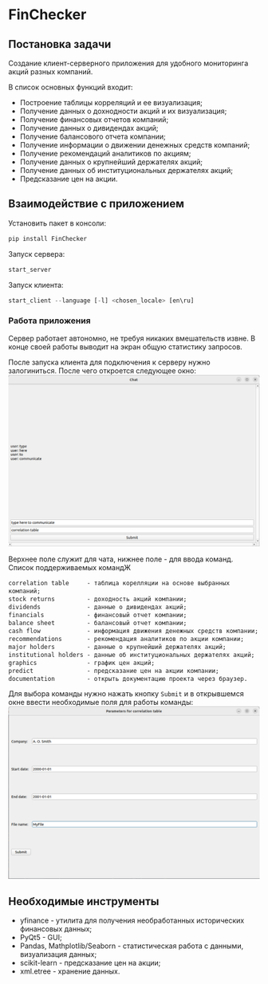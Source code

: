 # FinChecker
## Постановка задачи

Создание клиент-серверного приложения для удобного мониторинга акций разных компаний.

В список основных функций входит:

- Построение таблицы корреляций и ее визуализация;
- Получение данных о дохнодности акций и их визуализация;
- Получение финансовых отчетов компаний;
- Получение данных о дивидендах акций;
- Получение балансового отчета компании;
- Получение информации о движении денежных средств компаний;
- Получение рекомендаций аналитиков по акциям;
- Получение данных о крупнейший держателях акций;
- Получение данных об институциональных держателях акций;
- Предсказание цен на акции.


## Взаимодействие с приложением
Установить пакет в консоли:
```py
pip install FinChecker
```
Запуск сервера:
```py
start_server
```
Запуск клиента:
```py
start_client --language [-l] <chosen_locale> [en\ru]
```
### Работа приложения
Сервер работает автономно, не требуя никаких вмешательств извне. В конце своей работы выводит на экран общую статистику запросов.

После запуска клиента для подключения к серверу нужно залогиниться. После чего откроется следующее окно:
<img src="gui-example/gui-example1.png">

Верхнее поле служит для чата, нижнее поле - для ввода команд. Список поддерживаемых командЖ
```
correlation table 	  - таблица корелляции на основе выбранных компаний;
stock returns     	  - доходность акций компании;
dividends         	  - данные о дивидендах акций;
financials        	  - финансовый отчет компании;
balance sheet     	  - балансовый отчет компании;
cash flow         	  - информация движения денежных средств компании;
recommendations   	  - рекомендация аналитиков по акции компании;
major holders     	  - данные о крупнейший держателях акций;
institutional holders - данные об институциональных держателях акций;
graphics              - график цен акций;
predict               - предсказание цен на акции компании;
documentation         - открыть документацию проекта через браузер.
```
Для выбора команды нужно нажать кнопку `Submit` и в открывшемся окне ввести необходимые поля для работы команды:
<img src="gui-example/gui-example2.png">


## Необходимые инструменты
- yfinance - утилита для получения необработанных исторических финансовых данных;
- PyQt5 - GUI;
- Pandas, Mathplotlib/Seaborn - статистическая работа с данными, визуализация данных;
- scikit-learn - предсказание цен на акции;
- xml.etree - хранение данных.
